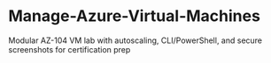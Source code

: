 # Manage-Azure-Virtual-Machines
Modular AZ-104 VM lab with autoscaling, CLI/PowerShell, and secure screenshots for certification prep
